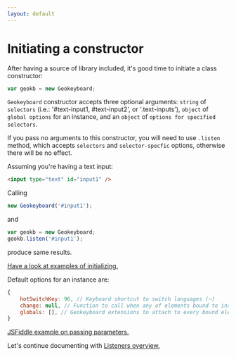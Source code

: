 ```yaml
---
layout: default
---
```


# Initiating a constructor

After having a source of library included, it's good time to initiate a class constructor:

```js
var geokb = new Geokeyboard;
```

`Geokeyboard` constructor accepts three optional arguments: `string` of `selectors` (i.e.: '#text-input1, #text-input2',
or '.text-inputs'), `object` of `global options` for an instance, and an `object` of `options for specified selectors`.

If you pass no arguments to this constructor, you will need to use `.listen` method, which accepts `selectors` and
`selector-specfic` options, otherwise there will be no effect.

Assuming you're having a text input:

```html
<input type="text" id="input1" />
```

Calling

```js
new Geokeyboard('#input1');
```

and

```js
var geokb = new Geokeyboard;
geokb.listen('#input1');
```

produce same results.

<a href="https://jsfiddle.net/dachinat/cxtpfeb9/" target="_blank">Have a look at examples of initializing.</a>

Default options for an instance are:

```js
{
    hotSwitchKey: 96, // Keyboard shortcut to switch languages (~)
    change: null, // Function to call when any of elements bound to instance change
    globals: [], // Geokeyboard extensions to attach to every bound element (i.e.: checkbox)
}
```

<a href="https://jsfiddle.net/dachinat/uz98v7y9/" target="_blank">JSFiddle example on passing parameters.</a>

Let's continue documenting with <a href="{{site.baseurl}}/listeners.html">Listeners overview.</a>